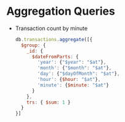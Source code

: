 
Aggregation Queries
====

* Transaction count by minute

    ```javascript
    db.transactions.aggregate([{
      $group: {
        _id: {
          $dateFromParts: {
            'year': {"$year": "$at"},
            'month': {"$month": "$at"},
            'day': {"$dayOfMonth": "$at"},
            'hour': {$hour: "$at"},
            'minute': {$minute: "$at"}
          }
        },
        trs: { $sum: 1 }
      }
    }]
    ```
  